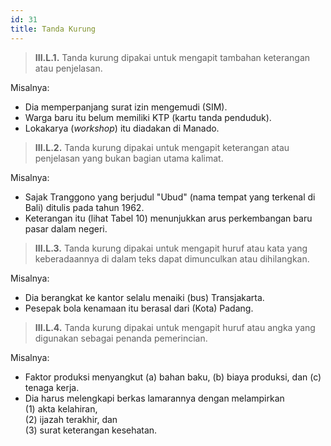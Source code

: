 ```yaml
---
id: 31
title: Tanda Kurung
---
```


> **III.L.1.** Tanda kurung dipakai untuk mengapit tambahan keterangan atau penjelasan.

Misalnya:

- Dia memperpanjang surat izin mengemudi (SIM).
- Warga baru itu belum memiliki KTP (kartu tanda penduduk).
- Lokakarya (_workshop_) itu diadakan di Manado.

> **III.L.2.** Tanda kurung dipakai untuk mengapit keterangan atau penjelasan yang bukan bagian utama kalimat.

Misalnya:

- Sajak Tranggono yang berjudul "Ubud" (nama tempat yang terkenal di Bali) ditulis pada tahun 1962.
- Keterangan itu (lihat Tabel 10) menunjukkan arus perkembangan baru pasar dalam negeri.

> **III.L.3.** Tanda kurung dipakai untuk mengapit huruf atau kata yang keberadaannya di dalam teks dapat dimunculkan atau dihilangkan.

Misalnya:

- Dia berangkat ke kantor selalu menaiki (bus) Transjakarta.
- Pesepak bola kenamaan itu berasal dari (Kota) Padang.

> **III.L.4.** Tanda kurung dipakai untuk mengapit huruf atau angka yang digunakan sebagai penanda pemerincian.

Misalnya:

- Faktor produksi menyangkut (a) bahan baku, (b) biaya produksi, dan (c) tenaga kerja.
- Dia harus melengkapi berkas lamarannya dengan melampirkan  
  (1) akta kelahiran,  
  (2) ijazah terakhir, dan  
  (3) surat keterangan kesehatan.
